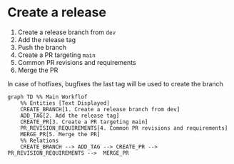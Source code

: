 # Create a release

1. Create a release branch from `dev`
2. Add the release tag
3. Push the branch
4. Create a PR targeting `main`
5. Common PR revisions and requirements
6. Merge the PR

In case of hotfixes, bugfixes the last tag will be used to create the branch 

```mermaid
graph TD %% Main Workflof
    %% Entities [Text Displayed]
    CREATE_BRANCH[1. Create a release branch from dev]
    ADD_TAG[2. Add the release tag]
    CREATE_PR[3. Create a PR targeting main]
    PR_REVISION_REQUIREMENTS[4. Common PR revisions and requirements]
    MERGE_PR[5. Merge the PR]
    %% Relations
    CREATE_BRANCH --> ADD_TAG --> CREATE_PR --> PR_REVISION_REQUIREMENTS -->  MERGE_PR
```